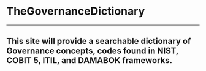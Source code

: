 # TheGovernanceDictionary 

---

## This site will provide a searchable dictionary of Governance concepts, codes found in NIST, COBIT 5, ITIL, and DAMABOK frameworks. 
